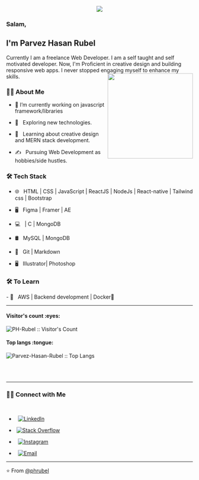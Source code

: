 
<p align="center">
  <img src="https://github.com/thompsonemerson/thompsonemerson/raw/master/cover-thompson.png" />
</p>

<!--
### Hi there 👋, my name is Parvez Hasan Rubel
Currently I am a freelance Web Developer. I am a self taught and self motivated developer. Now, I'm Proficient in creative  design and building responsive web apps. I never stopped engaging myself to enhance my skills.
Skills: REACT / REACT-NATIVE / JS / HTML / CSS
- 🔭 I’m currently working on javascript framework/libraries 
- 🌱 I’m currently learning MERN stack 
- 🤔 I’m looking for help with React Projects  
-->

### Salam,<h2> I'm Parvez Hasan Rubel</h2>
Currently I am a freelance Web Developer. I am a self taught and self motivated developer. Now, I'm Proficient in creative  design and building responsive web apps. I never stopped engaging myself to enhance my skills.
<img align='right' src="https://media.giphy.com/media/M9gbBd9nbDrOTu1Mqx/giphy.gif" width="230">

<h3> 👨🏻 About Me </h3>

- 🔭 I’m currently working on javascript framework/libraries 

- 🤔 &nbsp; Exploring new technologies.

- 🌱 &nbsp; Learning about creative design and MERN stack development.

- ✍️ &nbsp; Pursuing Web Development as hobbies/side hustles.



<h3>🛠 Tech Stack</h3>

- 🌐 &nbsp; HTML | CSS | JavaScript | ReactJS | NodeJs | React-native | Tailwind css | Bootstrap

- 🖥 &nbsp; Figma | Framer | AE

- 💻 &nbsp;  | C | MongoDB

- 🛢 &nbsp; MySQL | MongoDB

- 🔧 &nbsp; Git | Markdown 

- 🖥 &nbsp; Illustrator| Photoshop 


<h3>🛠 To Learn</h3>
- 🔧 &nbsp; AWS | Backend development  | Docker🐳

<hr>

<h4 align="left">Visitor's count :eyes:</h4>

<p align="left"><img src="https://profile-counter.glitch.me/{phrubel}/count.svg"  alt="PH-Rubel :: Visitor's Count" /></p>

<h4 align="left">Top langs :tongue:</h4>

<p align="left"><img src="https://github-readme-stats.vercel.app/api/top-langs/?username=phrubel&langs_count=10&theme=tokyonight&layout=compact" alt="Parvez-Hasan-Rubel :: Top Langs" /></p>


<br/><br/>


<hr>



<h3> 🤝🏻 Connect with Me </h3>

<br>


 <!-- -  &nbsp; <a href="" target="_blank"><img alt="Website" src="https://img.shields.io/badge/Website-www.anandmainali.com.np-blue?style=flat&logo=google-chrome"></a> <br> -->

-  &nbsp; <a href="https://www.linkedin.com/in/parvezhasanrubel/" target="_blank"><img alt="LinkedIn" src="https://img.shields.io/badge/LinkedIn-parvezhasanrube-blue?style=flat&logo=linkedin"></a> <br>

-  &nbsp;<a href="https://www.facebook.com/parvezhasanrubel42/" target="_blank"><img alt="Stack Overflow" src="https://img.shields.io/badge/Facebook-parvezhasanrubel42-blue?style=flat&logo=Facebook"></a> 
 
-  &nbsp; <a href="https://www.instagram.com/phrubel42/"><img alt="Instagram" src="https://img.shields.io/badge/Instagram-phrubel42.jsx-blue?style=flat&logo=instagram"></a>

-  &nbsp; <a href="mailto:phrubel42@gmail.com"><img alt="Email" src="https://img.shields.io/badge/Email-phrubel42@gmail.com-blue?style=flat&logo=gmail"></a>



<p align="center">
  

  

  

  

</p>









<hr>

⭐️ From [@phrubel](https://github.com/phrubel)
